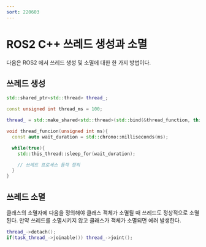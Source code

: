 ```yaml
---
sort: 220603
---
```


# ROS2 C++ 쓰레드 생성과 소멸

다음은 ROS2 에서 쓰레드 생성 및 소멸에 대한 한 가지 방법이다.

## 쓰레드 생성

```cpp
std::shared_ptr<std::thread> thread_;

const unsigned int thread_ms = 100;

thread_ = std::make_shared<std::thread>(std::bind(&thread_function, this, thread_ms));

void thread_funcion(unsigned int ms){
  const auto wait_duration = std::chrono::milliseconds(ms);

  while(true){
    std::this_thread::sleep_for(wait_duration);

    // 쓰레드 프로세스 동작 정의
  }
}
```

## 쓰레드 소멸

클래스의 소멸자에 다음을 정의해야 클래스 객체가 소멸될 때 쓰레드도 정상적으로 소멸된다.
만약 쓰레드를 소멸시키지 않고 클래스가 객체가 소멸되면 에러 발생한다.

```cpp
thread_->detach();
if(task_thread_->joinable()) thread_->joint();
```